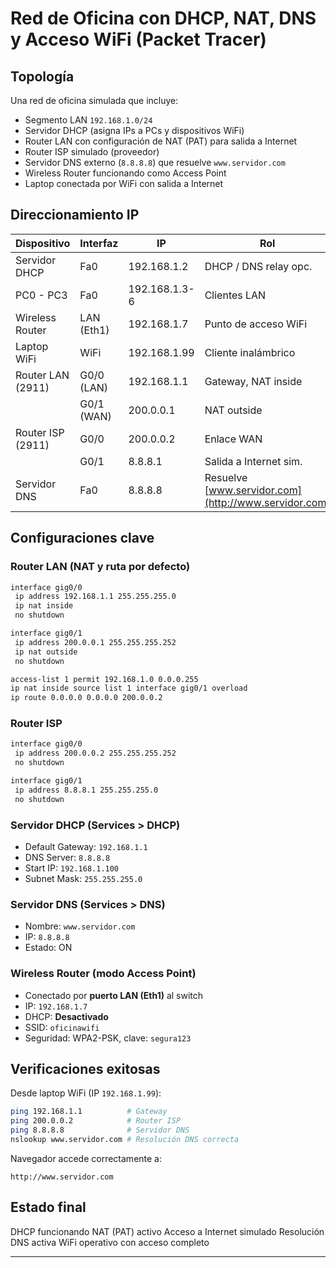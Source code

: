 # Red de Oficina con DHCP, NAT, DNS y Acceso WiFi (Packet Tracer)

## Topología

Una red de oficina simulada que incluye:

* Segmento LAN `192.168.1.0/24`
* Servidor DHCP (asigna IPs a PCs y dispositivos WiFi)
* Router LAN con configuración de NAT (PAT) para salida a Internet
* Router ISP simulado (proveedor)
* Servidor DNS externo (`8.8.8.8`) que resuelve `www.servidor.com`
* Wireless Router funcionando como Access Point
* Laptop conectada por WiFi con salida a Internet

## Direccionamiento IP

| Dispositivo       | Interfaz   | IP            | Rol                                                  |
| ----------------- | ---------- | ------------- | ---------------------------------------------------- |
| Servidor DHCP     | Fa0        | 192.168.1.2   | DHCP / DNS relay opc.                                |
| PC0 - PC3         | Fa0        | 192.168.1.3-6 | Clientes LAN                                         |
| Wireless Router   | LAN (Eth1) | 192.168.1.7   | Punto de acceso WiFi                                 |
| Laptop WiFi       | WiFi       | 192.168.1.99  | Cliente inalámbrico                                  |
| Router LAN (2911) | G0/0 (LAN) | 192.168.1.1   | Gateway, NAT inside                                  |
|                   | G0/1 (WAN) | 200.0.0.1     | NAT outside                                          |
| Router ISP (2911) | G0/0       | 200.0.0.2     | Enlace WAN                                           |
|                   | G0/1       | 8.8.8.1       | Salida a Internet sim.                               |
| Servidor DNS      | Fa0        | 8.8.8.8       | Resuelve [www.servidor.com](http://www.servidor.com) |

## Configuraciones clave

### Router LAN (NAT y ruta por defecto)

```bash
interface gig0/0
 ip address 192.168.1.1 255.255.255.0
 ip nat inside
 no shutdown

interface gig0/1
 ip address 200.0.0.1 255.255.255.252
 ip nat outside
 no shutdown

access-list 1 permit 192.168.1.0 0.0.0.255
ip nat inside source list 1 interface gig0/1 overload
ip route 0.0.0.0 0.0.0.0 200.0.0.2
```

### Router ISP

```bash
interface gig0/0
 ip address 200.0.0.2 255.255.255.252
 no shutdown

interface gig0/1
 ip address 8.8.8.1 255.255.255.0
 no shutdown
```

### Servidor DHCP (Services > DHCP)

* Default Gateway: `192.168.1.1`
* DNS Server: `8.8.8.8`
* Start IP: `192.168.1.100`
* Subnet Mask: `255.255.255.0`

### Servidor DNS (Services > DNS)

* Nombre: `www.servidor.com`
* IP: `8.8.8.8`
* Estado: ON

### Wireless Router (modo Access Point)

* Conectado por **puerto LAN (Eth1)** al switch
* IP: `192.168.1.7`
* DHCP: **Desactivado**
* SSID: `oficinawifi`
* Seguridad: WPA2-PSK, clave: `segura123`

## Verificaciones exitosas

Desde laptop WiFi (IP `192.168.1.99`):

```bash
ping 192.168.1.1          # Gateway
ping 200.0.0.2            # Router ISP
ping 8.8.8.8              # Servidor DNS
nslookup www.servidor.com # Resolución DNS correcta
```

Navegador accede correctamente a:

```
http://www.servidor.com
```

## Estado final

  DHCP funcionando
  NAT (PAT) activo
  Acceso a Internet simulado
  Resolución DNS activa
  WiFi operativo con acceso completo

---
